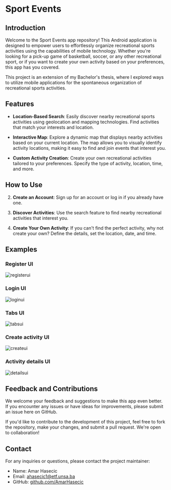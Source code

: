# Sport Events

## Introduction

Welcome to the Sport Events app repository! This Android application is designed to empower users to effortlessly organize recreational sports activities using the capabilities of mobile technology. Whether you're looking for a pick-up game of basketball, soccer, or any other recreational sport, or if you want to create your own activity based on your preferences, this app has you covered.

This project is an extension of my Bachelor's thesis, where I explored ways to utilize mobile applications for the spontaneous organization of recreational sports activities.

## Features

- **Location-Based Search**: Easily discover nearby recreational sports activities using geolocation and mapping technologies. Find activities that match your interests and location.

- **Interactive Map**: Explore a dynamic map that displays nearby activities based on your current location. The map allows you to visually identify activity locations, making it easy to find and join events that interest you.

- **Custom Activity Creation**: Create your own recreational activities tailored to your preferences. Specify the type of activity, location, time, and more.
  


## How to Use

2. **Create an Account**: Sign up for an account or log in if you already have one.

3. **Discover Activities**: Use the search feature to find nearby recreational activities that interest you.

4. **Create Your Own Activity**: If you can't find the perfect activity, why not create your own? Define the details, set the location, date, and time.

## Examples


### Register UI
![registerui](https://github.com/AmarHasecic/app-for-organizing-sports-activities-frontend/assets/80314067/6388104a-37a9-449e-b209-428024036e83)


### Login UI
![loginui](https://github.com/AmarHasecic/app-for-organizing-sports-activities-frontend/assets/80314067/fbaf29e3-e5ab-404b-82b4-8c52ad2a9023)


### Tabs UI
![tabsui](https://github.com/AmarHasecic/app-for-organizing-sports-activities-frontend/assets/80314067/0c59238b-46f4-41a8-b295-b37af546f99b)


### Create activity UI
![createui](https://github.com/AmarHasecic/app-for-organizing-sports-activities-frontend/assets/80314067/8ac1935d-01e9-4301-9424-bae00e2b02ba)


### Activity details UI
![detailsui](https://github.com/AmarHasecic/app-for-organizing-sports-activities-frontend/assets/80314067/9351f188-98b1-4214-b1ef-e55f3c0c00b1)


## Feedback and Contributions

We welcome your feedback and suggestions to make this app even better. If you encounter any issues or have ideas for improvements, please submit an issue here on GitHub.

If you'd like to contribute to the development of this project, feel free to fork the repository, make your changes, and submit a pull request. We're open to collaboration!


## Contact

For any inquiries or questions, please contact the project maintainer:

- Name: Amar Hasecic
- Email: [ahasecic1@etf.unsa.ba](mailto:ahasecic1@etf.unsa.ba)
- GitHub: [github.com/AmarHasecic](https://github.com/AmarHasecic)

